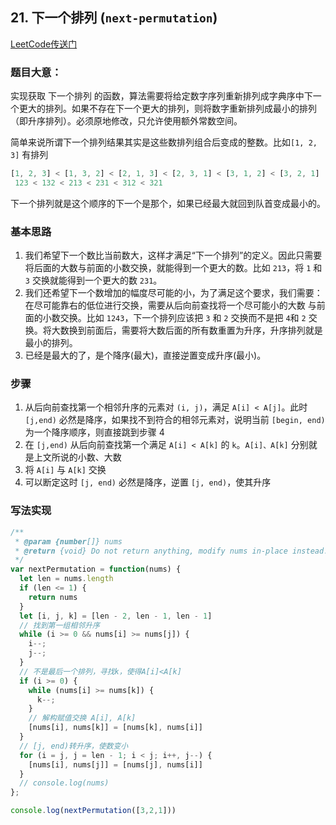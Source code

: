 ## 21. 下一个排列 (`next-permutation`)

[LeetCode传送门](https://leetcode-cn.com/problems/next-permutation/)

### 题目大意：
实现获取 下一个排列 的函数，算法需要将给定数字序列重新排列成字典序中下一个更大的排列。如果不存在下一个更大的排列，则将数字重新排列成最小的排列（即升序排列）。必须原地修改，只允许使用额外常数空间。

简单来说所谓下一个排列结果其实是这些数排列组合后变成的整数。比如`[1, 2, 3]` 有排列
```JavaScript
[1, 2, 3] < [1, 3, 2] < [2, 1, 3] < [2, 3, 1] < [3, 1, 2] < [3, 2, 1]
 123 < 132 < 213 < 231 < 312 < 321
```
下一个排列就是这个顺序的下一个是那个，如果已经最大就回到队首变成最小的。

### 基本思路
1. 我们希望下一个数比当前数大，这样才满足“下一个排列”的定义。因此只需要将后面的大数与前面的小数交换，就能得到一个更大的数。比如 `213`，将 `1` 和 `3` 交换就能得到一个更大的数 `231`。
2. 我们还希望下一个数增加的幅度尽可能的小，为了满足这个要求，我们需要：在尽可能靠右的低位进行交换，需要从后向前查找将一个尽可能小的大数 与前面的小数交换。比如 `1243`，下一个排列应该把 `3` 和 `2` 交换而不是把 `4`和 `2` 交换。将大数换到前面后，需要将大数后面的所有数重置为升序，升序排列就是最小的排列。
3. 已经是最大的了，是个降序(最大)，直接逆置变成升序(最小)。

### 步骤
1. 从后向前查找第一个相邻升序的元素对 `(i, j)`，满足 `A[i] < A[j]`。此时 `[j,end)` 必然是降序，如果找不到符合的相邻元素对，说明当前 `[begin, end)` 为一个降序顺序，则直接跳到步骤 4
2. 在 `[j,end)` 从后向前查找第一个满足 `A[i] < A[k]` 的 `k`。`A[i]、A[k]` 分别就是上文所说的小数、大数
3. 将 `A[i]` 与 `A[k]` 交换
4. 可以断定这时 `[j, end)` 必然是降序，逆置 `[j, end)`，使其升序

### 写法实现
```JavaScript
/**
 * @param {number[]} nums
 * @return {void} Do not return anything, modify nums in-place instead.
 */
var nextPermutation = function(nums) {
  let len = nums.length
  if (len <= 1) {
    return nums
  }
  let [i, j, k] = [len - 2, len - 1, len - 1]
  // 找到第一组相邻升序
  while (i >= 0 && nums[i] >= nums[j]) {
    i--;
    j--;
  }
  // 不是最后一个排列，寻找k，使得A[i]<A[k]
  if (i >= 0) {
    while (nums[i] >= nums[k]) {
      k--;
    }
    // 解构赋值交换 A[i], A[k]
    [nums[i], nums[k]] = [nums[k], nums[i]]
  } 
  // [j, end)转升序，使数变小
  for (i = j, j = len - 1; i < j; i++, j--) {
    [nums[i], nums[j]] = [nums[j], nums[i]]
  }
  // console.log(nums)
};

console.log(nextPermutation([3,2,1]))
```